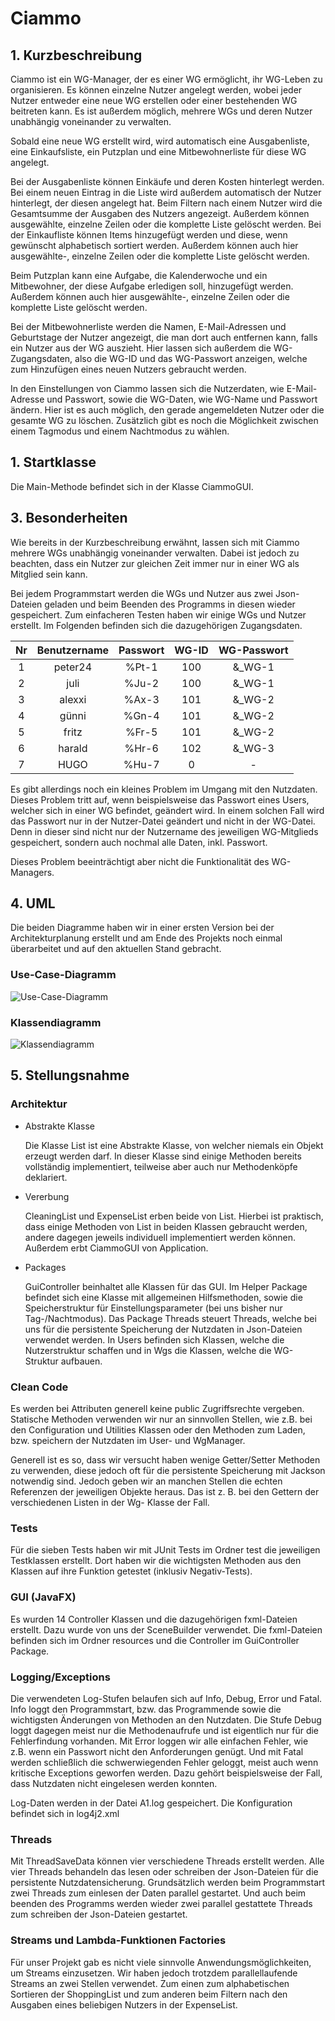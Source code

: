 # Ciammo



## 1. Kurzbeschreibung

Ciammo ist ein WG-Manager, der es einer WG ermöglicht, ihr WG-Leben zu organisieren. Es können einzelne Nutzer angelegt werden, wobei jeder Nutzer entweder eine neue WG erstellen oder einer bestehenden WG beitreten kann. Es ist außerdem möglich, mehrere WGs und deren Nutzer unabhängig voneinander zu verwalten.

Sobald eine neue WG erstellt wird, wird automatisch eine Ausgabenliste, eine Einkaufsliste, ein Putzplan und eine Mitbewohnerliste für diese WG angelegt.

Bei der Ausgabenliste können Einkäufe und deren Kosten hinterlegt werden. Bei einem neuen Eintrag in die Liste wird außerdem automatisch der Nutzer hinterlegt, der diesen angelegt hat. Beim Filtern nach einem Nutzer wird die Gesamtsumme der Ausgaben des Nutzers angezeigt. Außerdem können ausgewählte, einzelne Zeilen oder die komplette Liste gelöscht werden.
Bei der Einkaufliste können Items hinzugefügt werden und diese, wenn gewünscht alphabetisch sortiert werden. Außerdem können auch hier ausgewählte-, einzelne Zeilen oder die komplette Liste gelöscht werden.

Beim Putzplan kann eine Aufgabe, die Kalenderwoche und ein Mitbewohner, der diese Aufgabe erledigen soll, hinzugefügt werden. Außerdem können auch hier ausgewählte-, einzelne Zeilen oder die komplette Liste gelöscht werden.

Bei der Mitbewohnerliste werden die Namen, E-Mail-Adressen und Geburtstage der Nutzer angezeigt, die man dort auch entfernen kann, falls ein Nutzer aus der WG auszieht. Hier lassen sich außerdem die WG-Zugangsdaten, also die WG-ID und das WG-Passwort anzeigen, welche zum Hinzufügen eines neuen Nutzers gebraucht werden.

In den Einstellungen von Ciammo lassen sich die Nutzerdaten, wie E-Mail-Adresse und Passwort, sowie die WG-Daten, wie WG-Name und Passwort ändern. Hier ist es auch möglich, den gerade angemeldeten Nutzer oder die gesamte WG zu löschen. Zusätzlich gibt es noch die Möglichkeit zwischen einem Tagmodus und einem Nachtmodus zu wählen.

## 1. Startklasse

Die Main-Methode befindet sich in der Klasse CiammoGUI.

## 3. Besonderheiten

Wie bereits in der Kurzbeschreibung erwähnt, lassen sich mit Ciammo mehrere WGs unabhängig voneinander verwalten. Dabei ist jedoch zu beachten, dass ein Nutzer zur gleichen Zeit immer nur in einer WG als Mitglied sein kann.

Bei jedem Programmstart werden die WGs und Nutzer aus zwei Json-Dateien geladen und beim Beenden des Programms in diesen wieder gespeichert. Zum einfacheren Testen haben wir einige WGs und Nutzer erstellt. Im Folgenden befinden sich die dazugehörigen Zugangsdaten.

| Nr | Benutzername | Passwort | WG-ID | WG-Passwort |
|:--:|:------------:|:--------:|:-----:|:-----------:|
|  1 |    peter24   |   %Pt-1  |  100  |    &_WG-1   |
|  2 |     juli     |   %Ju-2  |  100  |    &_WG-1   |
|  3 |    alexxi    |   %Ax-3  |  101  |    &_WG-2   |
|  4 |     günni    |   %Gn-4  |  101  |    &_WG-2   |
|  5 |     fritz    |   %Fr-5  |  101  |    &_WG-2   |
|  6 |    harald    |   %Hr-6  |  102  |    &_WG-3   |
|  7 |     HUGO     |   %Hu-7  |   0   |      -      |

Es gibt allerdings noch ein kleines Problem im Umgang mit den Nutzdaten. Dieses Problem tritt auf, wenn beispielsweise das Passwort eines Users, welcher sich in einer WG befindet, geändert wird. In einem solchen Fall wird das Passwort nur in der Nutzer-Datei geändert und nicht in der WG-Datei. Denn in dieser sind nicht nur der Nutzername des jeweiligen WG-Mitglieds gespeichert, sondern auch nochmal alle Daten, inkl. Passwort.

Dieses Problem beeinträchtigt aber nicht die Funktionalität des WG-Managers.

## 4. UML

Die beiden Diagramme haben wir in einer ersten Version bei der Architekturplanung erstellt und am Ende des Projekts noch einmal überarbeitet und auf den aktuellen Stand gebracht.

### Use-Case-Diagramm

![Use-Case-Diagramm](/UML/useCaseDiagram.png?raw=true "Use-Case-Diagramm")

### Klassendiagramm

![Klassendiagramm](/UML/classDiagram.png?raw=true "Klassendiagramm")

## 5. Stellungsnahme

### Architektur

- Abstrakte Klasse

    Die Klasse List ist eine Abstrakte Klasse, von welcher niemals ein Objekt erzeugt werden darf. In dieser Klasse sind einige Methoden bereits vollständig implementiert, teilweise aber auch nur Methodenköpfe deklariert.

- Vererbung

    CleaningList und ExpenseList erben beide von List. Hierbei ist praktisch, dass einige Methoden von List in beiden Klassen gebraucht werden, andere dagegen jeweils individuell implementiert werden können. Außerdem erbt CiammoGUI von Application.

- Packages

    GuiController beinhaltet alle Klassen für das GUI. Im Helper Package befindet sich eine Klasse mit allgemeinen Hilfsmethoden, sowie die Speicherstruktur für Einstellungsparameter (bei uns bisher nur Tag-/Nachtmodus). Das Package Threads steuert Threads, welche bei uns für die persistente Speicherung der Nutzdaten in Json-Dateien verwendet werden. In Users befinden sich Klassen, welche die Nutzerstruktur schaffen und in Wgs die Klassen, welche die WG- Struktur aufbauen.

### Clean Code

Es werden bei Attributen generell keine public Zugriffsrechte vergeben.
Statische Methoden verwenden wir nur an sinnvollen Stellen, wie z.B. bei den Configuration und Utilities Klassen oder den Methoden zum Laden, bzw. speichern der Nutzdaten im User- und WgManager.

Generell ist es so, dass wir versucht haben wenige Getter/Setter Methoden zu verwenden, diese jedoch oft für die persistente Speicherung mit Jackson notwendig sind. Jedoch geben wir an manchen Stellen die echten Referenzen der jeweiligen Objekte heraus. Das ist z. B. bei den Gettern der verschiedenen Listen in der Wg- Klasse der Fall.

### Tests

Für die sieben Tests haben wir mit JUnit Tests im Ordner test die jeweiligen Testklassen erstellt. Dort haben wir die wichtigsten Methoden aus den Klassen auf ihre Funktion getestet (inklusiv Negativ-Tests).

### GUI (JavaFX)

Es wurden 14 Controller Klassen und die dazugehörigen fxml-Dateien erstellt. Dazu wurde von uns der SceneBuilder verwendet. Die fxml-Dateien befinden sich im Ordner resources und die Controller im GuiController Package.

### Logging/Exceptions

Die verwendeten Log-Stufen belaufen sich auf Info, Debug, Error und Fatal.
Info loggt den Programmstart, bzw. das Programmende sowie die wichtigsten Änderungen von Methoden an den Nutzdaten. Die Stufe Debug loggt dagegen meist nur die Methodenaufrufe und ist eigentlich nur für die Fehlerfindung vorhanden. Mit Error loggen wir alle einfachen Fehler, wie z.B. wenn ein Passwort nicht den Anforderungen genügt. Und mit Fatal werden schließlich die schwerwiegenden Fehler geloggt, meist auch wenn kritische Exceptions geworfen werden. Dazu gehört beispielsweise der Fall, dass Nutzdaten nicht eingelesen werden konnten.

Log-Daten werden in der Datei A1.log gespeichert. Die Konfiguration befindet sich in log4j2.xml

### Threads

Mit ThreadSaveData können vier verschiedene Threads erstellt werden. Alle vier Threads behandeln das lesen oder schreiben der Json-Dateien für die persistente Nutzdatensicherung. Grundsätzlich werden beim Programmstart zwei Threads zum einlesen der Daten parallel gestartet. Und auch beim beenden des Programms werden wieder zwei parallel gestattete Threads zum schreiben der Json-Dateien gestartet.

### Streams und Lambda-Funktionen Factories

Für unser Projekt gab es nicht viele sinnvolle Anwendungsmöglichkeiten, um Streams einzusetzen. Wir haben jedoch trotzdem parallellaufende Streams an zwei Stellen verwendet. Zum einen zum alphabetischen Sortieren der ShoppingList und zum anderen beim Filtern nach den Ausgaben eines beliebigen Nutzers in der ExpenseList.





